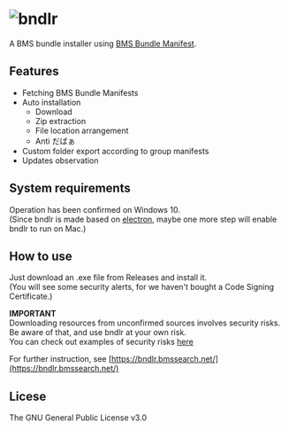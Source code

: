 # ![bndlr](https://user-images.githubusercontent.com/18567400/114878396-2c64e180-9e3b-11eb-82b9-094632f28819.png)
A BMS bundle installer using [BMS Bundle Manifest](https://github.com/bmssearch/bms-bundle-manifest-spec).

## Features
- Fetching BMS Bundle Manifests
- Auto installation
  - Download
  - Zip extraction
  - File location arrangement
  - Anti だばぁ
- Custom folder export according to group manifests
- Updates observation

## System requirements
Operation has been confirmed on Windows 10.  
(Since bndlr is made based on [electron](https://www.electronjs.org/), maybe one more step will enable bndlr to run on Mac.)

## How to use
Just download an .exe file from Releases and install it.  
(You will see some security alerts, for we haven't bought a Code Signing Certificate.)

**IMPORTANT**  
Downloading resources from unconfirmed sources involves security risks.  
Be aware of that, and use bndlr at your own risk.  
You can check out examples of security risks [here](https://bndlr.bmssearch.net/security)

For further instruction, see [https://bndlr.bmssearch.net/](https://bndlr.bmssearch.net/)

## Licese
The GNU General Public License v3.0
